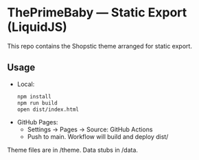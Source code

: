 # ThePrimeBaby — Static Export (LiquidJS)

This repo contains the Shopstic theme arranged for static export.

## Usage
- Local:
  ```bash
  npm install
  npm run build
  open dist/index.html
  ```
- GitHub Pages:
  - Settings → Pages → Source: GitHub Actions
  - Push to main. Workflow will build and deploy dist/

Theme files are in /theme. Data stubs in /data.
